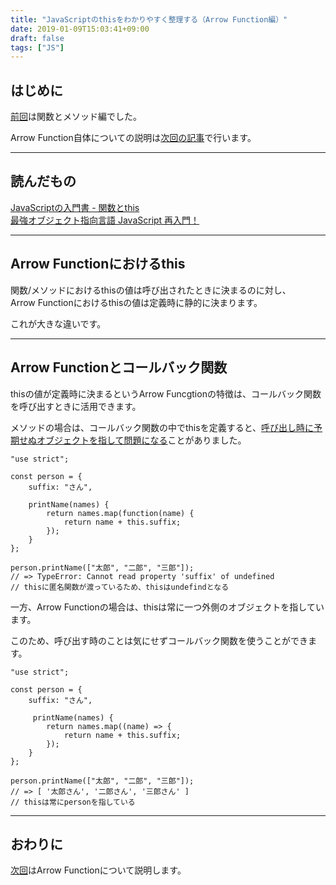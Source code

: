 ```yaml
---
title: "JavaScriptのthisをわかりやすく整理する（Arrow Function編）"
date: 2019-01-09T15:03:41+09:00
draft: false
tags: ["JS"]
---
```


## はじめに

[前回](https://mom0tomo.github.io/post/20190106/)は関数とメソッド編でした。

Arrow Function自体についての説明は[次回の記事](https://mom0tomo.github.io/post/20190113/)で行います。

***

## 読んだもの
[JavaScriptの入門書 - 関数とthis](https://jsprimer.net/basic/function-this/)<br>
[最強オブジェクト指向言語 JavaScript 再入門！](https://www.slideshare.net/yuka2py/javascript-23768378)

***

## Arrow Functionにおけるthis
関数/メソッドにおけるthisの値は呼び出されたときに決まるのに対し、<br>Arrow Functionにおけるthisの値は定義時に静的に決まります。

これが大きな違いです。


***

## Arrow Functionとコールバック関数
thisの値が定義時に決まるというArrow Funcgtionの特徴は、コールバック関数を呼び出すときに活用できます。

メソッドの場合は、コールバック関数の中でthisを定義すると、[呼び出し時に予期せぬオブジェクトを指して問題になる](https://mom0tomo.github.io/post/20190106/#2-%E3%82%B3%E3%83%BC%E3%83%AB%E3%83%90%E3%83%83%E3%82%AF%E9%96%A2%E6%95%B0%E3%81%AE%E4%B8%AD%E3%81%A7this%E3%82%92%E5%8F%82%E7%85%A7%E3%81%99%E3%82%8B%E5%A0%B4%E5%90%88)ことがありました。

```
"use strict";

const person = {
    suffix: "さん",

    printName(names) {
        return names.map(function(name) {
            return name + this.suffix;
        });
    }
};

person.printName(["太郎", "二郎", "三郎"]);
// => TypeError: Cannot read property 'suffix' of undefined
// thisに匿名関数が渡っているため、thisはundefindとなる
```


一方、Arrow Functionの場合は、thisは常に一つ外側のオブジェクトを指しています。

このため、呼び出す時のことは気にせずコールバック関数を使うことができます。

```
"use strict";

const person = {
    suffix: "さん",

     printName(names) {
        return names.map((name) => {
            return name + this.suffix;
        });
    }
};

person.printName(["太郎", "二郎", "三郎"]);
// => [ '太郎さん', '二郎さん', '三郎さん' ]
// thisは常にpersonを指している
```

***

## おわりに
[次回](https://mom0tomo.github.io/post/20190113/)はArrow Functionについて説明します。
